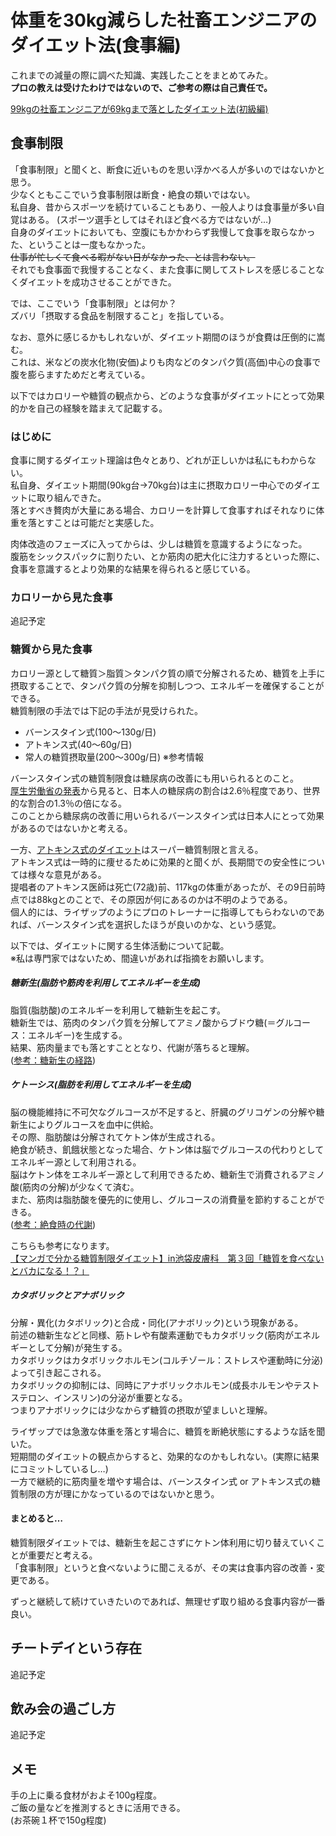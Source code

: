 # 体重を30kg減らした社畜エンジニアのダイエット法(食事編)
これまでの減量の際に調べた知識、実践したことをまとめてみた。  
__プロの教えは受けたわけではないので、ご参考の際は自己責任で。__

[99kgの社畜エンジニアが69kgまで落としたダイエット法(初級編)](https://github.com/dhythm/dietmethod/blob/master/dietmethod.md)

## 食事制限
「食事制限」と聞くと、断食に近いものを思い浮かべる人が多いのではないかと思う。  
少なくともここでいう食事制限は断食・絶食の類いではない。  
私自身、昔からスポーツを続けていることもあり、一般人よりは食事量が多い自覚はある。
(スポーツ選手としてはそれほど食べる方ではないが…)  
自身のダイエットにおいても、空腹にもかかわらず我慢して食事を取らなかった、ということは一度もなかった。  
~~仕事が忙しくて食べる暇がない日がなかった、とは言わない。~~  
それでも食事面で我慢することなく、また食事に関してストレスを感じることなくダイエットを成功させることができた。

では、ここでいう「食事制限」とは何か？  
ズバリ「摂取する食品を制限すること」を指している。

なお、意外に感じるかもしれないが、ダイエット期間のほうが食費は圧倒的に嵩む。  
これは、米などの炭水化物(安価)よりも肉などのタンパク質(高価)中心の食事で腹を膨らますためだと考えている。

以下ではカロリーや糖質の観点から、どのような食事がダイエットにとって効果的かを自己の経験を踏まえて記載する。

### はじめに
食事に関するダイエット理論は色々とあり、どれが正しいかは私にもわからない。  
私自身、ダイエット期間(90kg台→70kg台)は主に摂取カロリー中心でのダイエットに取り組んできた。  
落とすべき贅肉が大量にある場合、カロリーを計算して食事すればそれなりに体重を落とすことは可能だと実感した。  

肉体改造のフェーズに入ってからは、少しは糖質を意識するようになった。  
腹筋をシックスパックに割りたい、とか筋肉の肥大化に注力するといった際に、食事を意識するとより効果的な結果を得られると感じている。

### カロリーから見た食事
追記予定

### 糖質から見た食事
カロリー源として糖質＞脂質＞タンパク質の順で分解されるため、糖質を上手に摂取することで、タンパク質の分解を抑制しつつ、エネルギーを確保することができる。  
糖質制限の手法では下記の手法が見受けられた。  

* バーンスタイン式(100～130g/日)
* アトキンス式(40～60g/日)
* 常人の糖質摂取量(200～300g/日)  ※参考情報

バーンスタイン式の糖質制限食は糖尿病の改善にも用いられるとのこと。  
[厚生労働省の発表](http://www.mhlw.go.jp/toukei/saikin/hw/kanja/14/dl/05.pdf)から見ると、日本人の糖尿病の割合は2.6％程度であり、世界的な割合の1.3％の倍になる。  
このことから糖尿病の改善に用いられるバーンスタイン式は日本人にとって効果があるのではないかと考える。  

一方、[アトキンス式のダイエット](https://ja.wikipedia.org/wiki/%E3%82%A2%E3%83%88%E3%82%AD%E3%83%B3%E3%82%B9%E3%83%80%E3%82%A4%E3%82%A8%E3%83%83%E3%83%88)はスーパー糖質制限と言える。  
アトキンス式は一時的に痩せるために効果的と聞くが、長期間での安全性については様々な意見がある。  
提唱者のアトキンス医師は死亡(72歳)前、117kgの体重があったが、その9日前時点では88kgとのことで、その原因が何にあるのかは不明のようである。  
個人的には、ライザップのようにプロのトレーナーに指導してもらわないのであれば、バーンスタイン式を選択したほうが良いのかな、という感覚。  

以下では、ダイエットに関する生体活動について記載。  
※私は専門家ではないため、間違いがあれば指摘をお願いします。

##### 糖新生(脂肪や筋肉を利用してエネルギーを生成)  
脂質(脂肪酸)のエネルギーを利用して糖新生を起こす。  
糖新生では、筋肉のタンパク質を分解してアミノ酸からブドウ糖(＝グルコース：エネルギー)を生成する。  
結果、筋肉量までも落とすこととなり、代謝が落ちると理解。  
([参考：糖新生の経路](http://hobab.fc2web.com/sub4-gluconeogenesis.htm))  

##### ケトーシス(脂肪を利用してエネルギーを生成)
脳の機能維持に不可欠なグルコースが不足すると、肝臓のグリコゲンの分解や糖新生によりグルコースを血中に供給。  
その際、脂肪酸は分解されてケトン体が生成される。  
絶食が続き、飢餓状態となった場合、ケトン体は脳でグルコースの代わりとしてエネルギー源として利用される。  
脳はケトン体をエネルギー源として利用できるため、糖新生で消費されるアミノ酸(筋肉の分解)が少なくて済む。  
また、筋肉は脂肪酸を優先的に使用し、グルコースの消費量を節約することができる。  
([参考：絶食時の代謝](http://hobab.fc2web.com/sub4-zesshoku.htm))  

こちらも参考になります。  
[【マンガで分かる糖質制限ダイエット】in池袋皮膚科　第３回「糖質を食べないとバカになる！？」](http://yubt.net/man/134.html)  

##### カタボリックとアナボリック
分解・異化(カタボリック)と合成・同化(アナボリック)という現象がある。  
前述の糖新生などと同様、筋トレや有酸素運動でもカタボリック(筋肉がエネルギーとして分解)が発生する。  
カタボリックはカタボリックホルモン(コルチゾール：ストレスや運動時に分泌)よって引き起こされる。  
カタボリックの抑制には、同時にアナボリックホルモン(成長ホルモンやテストステロン、インスリン)の分泌が重要となる。  
つまりアナボリックには少なからず糖質の摂取が望ましいと理解。  

ライザップでは急激な体重を落とす場合に、糖質を断絶状態にするような話を聞いた。  
短期間のダイエットの観点からすると、効果的なのかもしれない。(実際に結果にコミットしているし…)  
一方で継続的に筋肉量を増やす場合は、バーンスタイン式 or アトキンス式の糖質制限の方が理にかなっているのではないかと思う。  

#### まとめると…
糖質制限ダイエットでは、糖新生を起こさずにケトン体利用に切り替えていくことが重要だと考える。  
「食事制限」というと食べないように聞こえるが、その実は食事内容の改善・変更である。  

ずっと継続して続けていきたいのであれば、無理せず取り組める食事内容が一番良い。  

## チートデイという存在
追記予定

## 飲み会の過ごし方
追記予定

## メモ
手の上に乗る食材がおよそ100g程度。  
ご飯の量などを推測するときに活用できる。  
(お茶碗１杯で150g程度)
